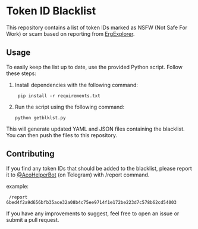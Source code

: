 # Token ID Blacklist

This repository contains a list of token IDs marked as NSFW (Not Safe For Work) or scam based on reporting from [ErgExplorer](https://ergexplorer.com/).

## Usage

To easily keep the list up to date, use the provided Python script. Follow these steps:

1. Install dependencies with the following command:
   
   ``` pip install -r requirements.txt```

2. Run the script using the following command:
   
   ```python getblklst.py ```

This will generate updated YAML and JSON files containing the blacklist. You can then push the files to this repository.

## Contributing

If you find any token IDs that should be added to the blacklist, please report it to [@AcoHelperBot](https://t.me/AcoHelperBot) (on Telegram) with /report command.

example:

`` /report 6bed4f2a9d656bfb35ace32a08b4c75ee9714f1e172be223d7c578b62cd54003``

If you have any improvements to suggest, feel free to open an issue or submit a pull request.
